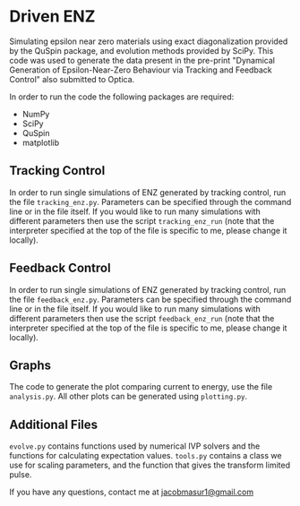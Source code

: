 # Driven ENZ
Simulating epsilon near zero materials using exact diagonalization provided by
the QuSpin package, and evolution methods provided by SciPy. This code was used
to generate the data present in the pre-print "Dynamical Generation of
Epsilon-Near-Zero Behaviour via Tracking and Feedback Control" also submitted
to Optica.

In order to run the code the following packages are required:
- NumPy
- SciPy
- QuSpin
- matplotlib

## Tracking Control
In order to run single simulations of ENZ generated by tracking control, run the
file `tracking_enz.py`. Parameters can be specified through the command line or in
the file itself. If you would like to run many simulations with different parameters
then use the script `tracking_enz_run` (note that the interpreter specified at
the top of the file is specific to me, please change it locally).

## Feedback Control
In order to run single simulations of ENZ generated by tracking control, run the
file `feedback_enz.py`. Parameters can be specified through the command line or in
the file itself. If you would like to run many simulations with different parameters
then use the script `feedback_enz_run` (note that the interpreter specified at
the top of the file is specific to me, please change it locally).

## Graphs
The code to generate the plot comparing current to energy, use the file `analysis.py`.
All other plots can be generated using `plotting.py`.

## Additional Files
`evolve.py` contains functions used by numerical IVP solvers and the functions
for calculating expectation values. `tools.py` contains a class we use for scaling
parameters, and the function that gives the transform limited pulse.

If you have any questions, contact me at jacobmasur1@gmail.com
